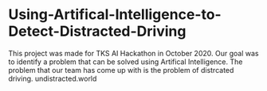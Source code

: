 # Using-Artifical-Intelligence-to-Detect-Distracted-Driving

This project was made for TKS AI Hackathon in October 2020. Our goal was to identify a problem that can be solved using Artifical Intelligence. The problem that our team has 
come up with is the problem of distrcated driving.
undistracted.world
